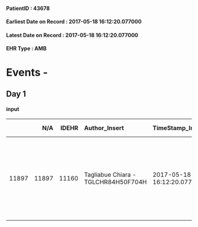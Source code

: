 
#### PatientID : 43678
#### Earliest Date on Record : 2017-05-18 16:12:20.077000
#### Latest Date on Record : 2017-05-18 16:12:20.077000
#### EHR Type : AMB

# Events - 

## Day 1

#### input
|       |    N/A |   IDEHR | Author_Insert                       | TimeStamp_Insert           | EHRType   |   PatientID |   IDDigitalSignDocument | persone_vicine   |   Unnamed: 0_x.1 |   IDANAMNESI_SOCIALE | Patient   | FamigliaAltro   | Paziente_T   | FamigliaAltro_T   |   Non_Rilevabile_x.1 | Note_Non_Rilevabile_x.1   | opt_Problemi   | chk_contr_sintomi   | opt_paziente_a   | opt_famiglia_a   | opt_adeguatezza   | opt_paziente_solo   | ds_note_con                                                                                                        | opt_presente_assente   | Presenza_minori   | Caregiver_principale   | opt_capacita     | ds_familiari_coinv                                                     | opt_necessario   | opt_presente   | opt_risorse_ec   | opt_paziente_psi   | opt_Ins_vol   | opt_esenzione   | opt_inv_civile   |   ds_codice_es | Needs     | Domestic partnership                 | Fragility   | opt_disponibilita_f   | opt_indennita_acc   | opt_legge   | opt_famiglia_psi   | opt_disponibilit_paz   |
|------:|-------:|--------:|:------------------------------------|:---------------------------|:----------|------------:|------------------------:|:-----------------|-----------------:|---------------------:|:----------|:----------------|:-------------|:------------------|---------------------:|:--------------------------|:---------------|:--------------------|:-----------------|:-----------------|:------------------|:--------------------|:-------------------------------------------------------------------------------------------------------------------|:-----------------------|:------------------|:-----------------------|:-----------------|:-----------------------------------------------------------------------|:-----------------|:---------------|:-----------------|:-------------------|:--------------|:----------------|:-----------------|---------------:|:----------|:-------------------------------------|:------------|:----------------------|:--------------------|:------------|:-------------------|:-----------------------|
| 11897 |  11897 |   11160 | Tagliabue Chiara - TGLCHR84H50F704H | 2017-05-18 16:12:20.077000 | AMB       |       43678 |                  753945 | N/A              |             6132 |                 3874 | Si#1      | Si#1            | Parziale#2   | Si#1              |                    0 | NR                        | No#0           | controllo sintomi#0 | Indefinite#2     | Congruenti#1     | Si#1              | No#0                | Vive con la moglie Anna di 63 aa presso il domicilio del figlio Ernesto di 42 aa, coniugato con un figlio di 6 aa. | Presente#1             | Si#1              | son                    | Incrementabile#1 | Una figlia vive in Germania, altri parenti sono residenti in Calabria. | No#0             | No#0           | Non adeguate#0   | No#0               | No#0          | Si#1            | No#0             |            100 | Clinici#0 | Coniuge/Convivente#0;Figli#2;Altro#4 | nessuna#0   | Da verificare#2       | No#0                | No#0        | No#0               | Da verificare#2        |


